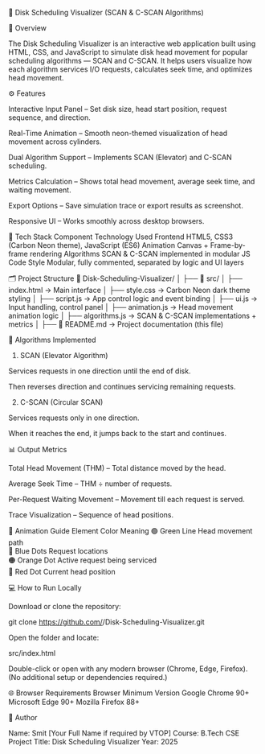 🧠 Disk Scheduling Visualizer (SCAN & C-SCAN Algorithms)


🔹 Overview

The Disk Scheduling Visualizer is an interactive web application built using HTML, CSS, and JavaScript to simulate disk head movement for popular scheduling algorithms — SCAN and C-SCAN.
It helps users visualize how each algorithm services I/O requests, calculates seek time, and optimizes head movement.



⚙️ Features

Interactive Input Panel – Set disk size, head start position, request sequence, and direction.

Real-Time Animation – Smooth neon-themed visualization of head movement across cylinders.

Dual Algorithm Support – Implements SCAN (Elevator) and C-SCAN scheduling.

Metrics Calculation – Shows total head movement, average seek time, and waiting movement.

Export Options – Save simulation trace or export results as screenshot.

Responsive UI – Works smoothly across desktop browsers.



🧩 Tech Stack
Component	Technology Used
Frontend	HTML5, CSS3 (Carbon Neon theme), JavaScript (ES6)
Animation	Canvas + Frame-by-frame rendering
Algorithms	SCAN & C-SCAN implemented in modular JS
Code Style	Modular, fully commented, separated by logic and UI layers


🗂️ Project Structure
📁 Disk-Scheduling-Visualizer/
│
├── 📁 src/
│   ├── index.html         → Main interface
│   ├── style.css          → Carbon Neon dark theme styling
│   ├── script.js          → App control logic and event binding
│   ├── ui.js              → Input handling, control panel
│   ├── animation.js       → Head movement animation logic
│   ├── algorithms.js      → SCAN & C-SCAN implementations + metrics
│
├── 📄 README.md            → Project documentation (this file)




🧮 Algorithms Implemented
1. SCAN (Elevator Algorithm)

Services requests in one direction until the end of disk.

Then reverses direction and continues servicing remaining requests.

2. C-SCAN (Circular SCAN)

Services requests only in one direction.

When it reaches the end, it jumps back to the start and continues.



📊 Output Metrics

Total Head Movement (THM) – Total distance moved by the head.

Average Seek Time – THM ÷ number of requests.

Per-Request Waiting Movement – Movement till each request is served.

Trace Visualization – Sequence of head positions.

🎨 Animation Guide
Element	Color	Meaning
🟢 Green Line	Head movement path	
🔵 Blue Dots	Request locations	
🟠 Orange Dot	Active request being serviced	
🔴 Red Dot	Current head position	



💻 How to Run Locally

Download or clone the repository:

git clone https://github.com/<your-username>/Disk-Scheduling-Visualizer.git


Open the folder and locate:

src/index.html


Double-click or open with any modern browser (Chrome, Edge, Firefox).
(No additional setup or dependencies required.)


🌐 Browser Requirements
Browser	Minimum Version
Google Chrome	90+
Microsoft Edge	90+
Mozilla Firefox	88+


🧾 Author

Name: Smit [Your Full Name if required by VTOP]
Course: B.Tech CSE
Project Title: Disk Scheduling Visualizer
Year: 2025